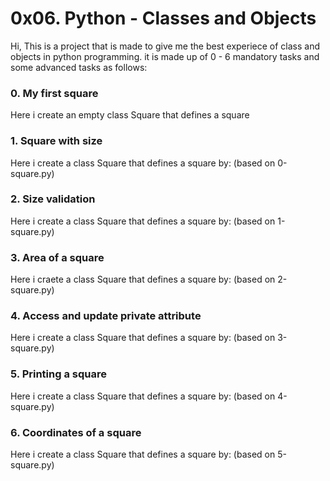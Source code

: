 # 0x06. Python - Classes and Objects
Hi, This is a project that is made  to give me the best experiece of class and objects
in python programming. it is made up of 0 - 6 mandatory tasks and some advanced
tasks as follows:
### 0. My first square
Here i create an empty class Square that defines a square
### 1. Square with size
Here i create a class Square that defines a square by: (based on 0-square.py)
### 2. Size validation
Here i create a class Square that defines a square by: (based on 1-square.py)
### 3. Area of a square
Here i craete a class Square that defines a square by: (based on 2-square.py)
### 4. Access and update private attribute
Here i create a class Square that defines a square by: (based on 3-square.py)
### 5. Printing a square
Here i create a class Square that defines a square by: (based on 4-square.py)
### 6. Coordinates of a square
Here i create a class Square that defines a square by: (based on 5-square.py)

